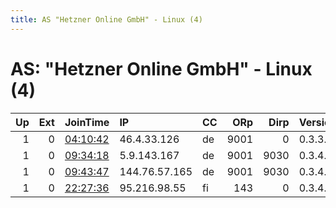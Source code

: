 ```yaml
---
title: AS "Hetzner Online GmbH" - Linux (4)
---
```


# AS: "Hetzner Online GmbH" - Linux (4)

|   Up |   Ext | JoinTime                                                                                            | IP            | CC   |   ORp |   Dirp | Version   | Contact   | Nickname          |   eFamMembers |
|-----:|------:|:----------------------------------------------------------------------------------------------------|:--------------|:-----|------:|-------:|:----------|:----------|:------------------|--------------:|
|    1 |     0 | [04:10:42](https://metrics.torproject.org/rs.html#details/7FB2DEFD6E1E12ECC36C4DB186D68D29FDA9560E) | 46.4.33.126   | de   |  9001 |      0 | 0.3.3.7   | None      | hacktheplanet     |             1 |
|    1 |     0 | [09:34:18](https://metrics.torproject.org/rs.html#details/5FFCBABB80BF5F20571B83297DBD1E49A8E48E61) | 5.9.143.167   | de   |  9001 |   9030 | 0.3.4.9   | None      | AliceInWunderland |             1 |
|    1 |     0 | [09:43:47](https://metrics.torproject.org/rs.html#details/A80583741FA016EC84457FCE2EC86C15B44E0E1B) | 144.76.57.165 | de   |  9001 |   9030 | 0.3.4.9   | None      | Freiheit          |             1 |
|    1 |     0 | [22:27:36](https://metrics.torproject.org/rs.html#details/41E041EC676622FFEE59F56BC75B99CD0D47F653) | 95.216.98.55  | fi   |   143 |      0 | 0.3.4.9   | None      | hyp3rion          |             1 |
